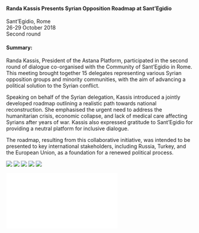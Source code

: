 <h4>Randa Kassis Presents Syrian Opposition Roadmap at Sant’Egidio</h4>
Sant’Egidio, Rome  
<br>
26-29 October 2018
<br>
Second round

<h4>Summary:</h4>

Randa Kassis, President of the Astana Platform, participated in the second round of dialogue co-organised with the Community of Sant’Egidio in Rome. This meeting brought together 15 delegates representing various Syrian opposition groups and minority communities, with the aim of advancing a political solution to the Syrian conflict.

Speaking on behalf of the Syrian delegation, Kassis introduced a jointly developed roadmap outlining a realistic path towards national reconstruction. She emphasised the urgent need to address the humanitarian crisis, economic collapse, and lack of medical care affecting Syrians after years of war. Kassis also expressed gratitude to Sant’Egidio for providing a neutral platform for inclusive dialogue.

The roadmap, resulting from this collaborative initiative, was intended to be presented to key international stakeholders, including Russia, Turkey, and the European Union, as a foundation for a renewed political process.

![](12.JPG)
![](13.JPG)
![](14.JPG)
![](15.jpeg)
![](16.JPG)

![](17.pdf)
<p></p>
